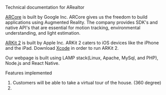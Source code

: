 Technical documentation for ARealtor

[ARCore](https://developers.google.com/ar/develop/) is built by 
Google Inc. ARCore gives us the freedom to build applications using 
Augmented Reality. The company provides SDK's and native API's that
are essential for motion tracking, environmental understanding, and light
estimation.

[ARKit 2](https://developer.apple.com/develop/) is built by 
Apple Inc. ARKit 2 caters to iOS devices like the iPhone and the iPad.
Download [Xcode](https://developer.apple.com/xcode/) in order to run ARKit 2.

Our webpage is built using LAMP stack(Linux, Apache, MySql, and PHP), Node.js and React Native.


Features implemented

1. Customers will be able to take a virtual tour of the house. (360 degree)
2. 